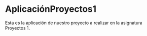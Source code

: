 # AplicaciónProyectos1
Esta es la aplicación de nuestro proyecto a realizar en la asignatura Proyectos 1.
